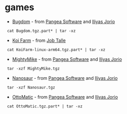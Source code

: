 # games

* [Bugdom](https://github.com/jorio/Bugdom) - from [Pangea Software](https://pangeasoft.net/) and [Iliyas Jorio](https://github.com/jorio)
```
 cat Bugdom.tgz.part* | tar -xz
```
* [Koi Farm](https://github.com/jobtalle/Koi) - from [Job Talle](https://jobtalle.itch.io/koifarm)
```
 cat KoiFarm-linux-arm64.tgz.part* | tar -xz
```
* [MightyMike](https://github.com/jorio/MightyMike) - from [Pangea Software](https://pangeasoft.net/) and [Iliyas Jorio](https://github.com/jorio)
```
 tar -xzf MightyMike.tgz
```
* [Nanosaur](https://github.com/jorio/Nanosaur) - from [Pangea Software](https://pangeasoft.net/) and [Iliyas Jorio](https://github.com/jorio)
```
 tar -xzf Nanosaur.tgz
```
* [OttoMatic](https://github.com/jorio/OttoMatic) - from [Pangea Software](https://pangeasoft.net/) and [Iliyas Jorio](https://github.com/jorio)
```
 cat OttoMatic.tgz.part* | tar -xz
```
